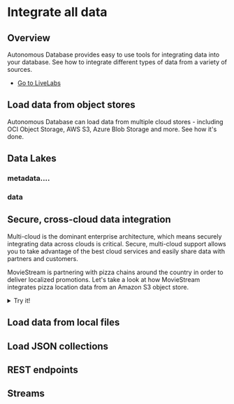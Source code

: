 # Integrate all data

## Overview
Autonomous Database provides easy to use tools for integrating data into your database. See how to integrate different types of data from a variety of sources.

* [Go to LiveLabs](https://apexapps.oracle.com/pls/apex/r/dbpm/livelabs/view-workshop?wid=582&clear=RR,180&session=5232633923897)

## Load data from object stores
Autonomous Database can load data from multiple cloud stores - including OCI Object Storage, AWS S3, Azure Blob Storage and more. See how it's done.

[](youtube:3yMgKifFwG4:large)

## Data Lakes
### metadata....
### data

## Secure, cross-cloud data integration
Multi-cloud is the dominant enterprise architecture, which means securely integrating data across clouds is critical. Secure, multi-cloud support allows you to take advantage of the best cloud services and easily share data with partners and customers.

MovieStream is partnering with pizza chains around the country in order to deliver localized promotions. Let's take a look at how MovieStream integrates pizza location data from an Amazon S3 object store.

[](youtube:SN06726_45w:large)

<details>
    <summary class="tryit-button">Try it!</summary>
    ```
    <copy>
    -- Select the identity to use for the AWS IAM trust relationship
    -- Choose: tenancy_ocid, compartment_ocid or database_ocid
    SELECT p.cloud_identity 
    FROM v$pdbs p;

    -- Get the ADB ARN for the trust relationship. Add this value and the one above
    -- to the Trusted entity for the IAM role
    SELECT param_value 
    FROM CLOUD_INTEGRATIONS 
    WHERE param_name = 'aws_user_arn';

    -- Create the credential used in calls to Amazon S3
    BEGIN
    DBMS_CLOUD.CREATE_CREDENTIAL(
            credential_name => 'adb_amazon_arn',
            params =>
                JSON_OBJECT(
                'aws_role_arn'     value 'arn:aws:iam::224561137164:role/adb-object-store-access',
                'external_id_type' value 'compartment_ocid'
                )
    );
    END;
    /


    -- Query the marketing bucket!
    -- (or your bucket ;) )
   f

    </copy>
    ```
</details>

## Load data from local files
[](youtube:wp5ytZnVnIc)


## Load JSON collections

## REST endpoints

## Streams


